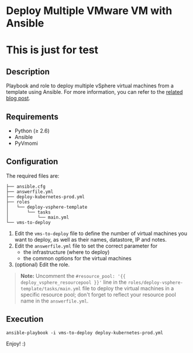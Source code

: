 # Deploy Multiple VMware VM with Ansible

# This is just for test

## Description

Playbook and role to deploy multiple vSphere virtual machines from a template using Ansible. For more information, you can refer to the [related blog post](https://cloudmaniac.net/deploy-multiple-vm-with-ansible-on-vsphere/).

## Requirements
* Python (≥ 2.6)
* Ansible
* PyVmomi

## Configuration
The required files are:
```
├── ansible.cfg
├── answerfile.yml
├── deploy-kubernetes-prod.yml
├── roles
│   └── deploy-vsphere-template
│       └── tasks
│           └── main.yml
└── vms-to-deploy
```

1. Edit the ```vms-to-deploy``` file to define the number of virtual machines you want to deploy, as well as their names, datastore, IP and notes.
2. Edit the ```answerfile.yml``` file to set the correct parameter for
    * the infrastructure (where to deploy)
    * the common options for the virtual machines
3. (optional) Edit the role.

> **Note:** Uncomment the `#resource_pool: '{{ deploy_vsphere_resourcepool }}'` line in the `roles/deploy-vsphere-template/tasks/main.yml` file to deploy the virtual machines in a specific resource pool; don't forget to reflect your resource pool name in the `answerfile.yml`.

## Execution

```
ansible-playbook -i vms-to-deploy deploy-kubernetes-prod.yml
```

Enjoy! :)
